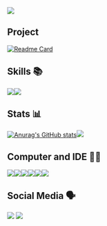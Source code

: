 <img src="https://github.com/MAG3845/mag3845/blob/main/header.png">

## Project 

[![Readme Card](https://github-readme-stats.vercel.app/api/pin/?username=mag3845&repo=statusbot)](https://github.com/anuraghazra/github-readme-stats)

## Skills 📚

<img src='https://img.shields.io/badge/Node.js-339933?style=for-the-badge&logo=nodedotjs&logoColor=white'><img src='https://img.shields.io/badge/Python-FFD43B?style=for-the-badge&logo=python&logoColor=blue'>


## Stats 📊

[![Anurag's GitHub stats](https://github-readme-stats.vercel.app/api?username=mag3845)](https://github.com/anuraghazra/github-readme-stats)<img src='https://github-readme-stats.vercel.app/api/top-langs/?username=mag3845'>


## Computer and IDE 👨‍💻

<img src='https://img.shields.io/badge/dell%20laptop-007DB8?style=for-the-badge&logo=dell&logoColor=white'><img src='https://img.shields.io/badge/Intel%20Core_i5_3th-0071C5?style=for-the-badge&logo=intel&logoColor=white'><img src='https://img.shields.io/badge/Google_chrome-4285F4?style=for-the-badge&logo=Google-chrome&logoColor=white'><img src='https://img.shields.io/badge/windows%20terminal-4D4D4D?style=for-the-badge&logo=windows%20terminal&logoColor=white'><img src='https://img.shields.io/badge/Windows-0078D6?style=for-the-badge&logo=windows&logoColor=white'><img src='https://img.shields.io/badge/VSCode-0078D4?style=for-the-badge&logo=visual%20studio%20code&logoColor=white'>

## Social Media 🗣️

<a href='https://twitter.com/mag_3945'><img src='https://img.shields.io/badge/Twitter-1DA1F2?style=for-the-badge&logo=twitter&logoColor=white'></a>
<a href='https://github.com/mag3845'><img src='https://img.shields.io/badge/GitHub-100000?style=for-the-badge&logo=github&logoColor=white'></a>

